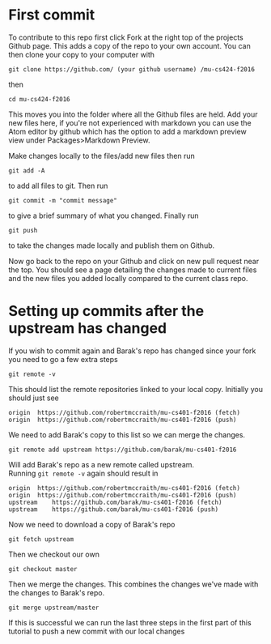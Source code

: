# First commit

To contribute to this repo first click Fork at the right top of the projects Github page. This adds a copy of the repo to your own account. You can then clone your copy to your computer with
````
git clone https://github.com/ (your github username) /mu-cs424-f2016
````
then
````
cd mu-cs424-f2016
````
This moves you into the folder where all the Github files are held. Add your new files here, if you're not experienced with markdown you can use the Atom editor by github which has the option to add a markdown preview view under Packages>Markdown Preview.  

Make changes locally to the files/add new files then run  
````
git add -A
````
to add all files to git. Then run  
````
git commit -m "commit message"
````
to give a brief summary of what you changed. Finally run  
````
git push
````
to take the changes made locally and publish them on Github.  

Now go back to the repo on your Github and click on new pull request near the top. You should see a page detailing the changes made to current files and the new files you added locally compared to the current class repo.

# Setting up commits after the upstream has changed
If you wish to commit again and Barak's repo has changed since your fork you need to go a few extra steps

````
git remote -v
````
This should list the remote repositories linked to your local copy. Initially you should just see



````
origin	https://github.com/robertmccraith/mu-cs401-f2016 (fetch)
origin	https://github.com/robertmccraith/mu-cs401-f2016 (push)
````

We need to add Barak's copy to this list so we can merge the changes.

````
git remote add upstream https://github.com/barak/mu-cs401-f2016
````
Will add Barak's repo as a new remote called upstream.  
Running ````git remote -v```` again should result in  
````
origin	https://github.com/robertmccraith/mu-cs401-f2016 (fetch)
origin	https://github.com/robertmccraith/mu-cs401-f2016 (push)
upstream	https://github.com/barak/mu-cs401-f2016 (fetch)
upstream	https://github.com/barak/mu-cs401-f2016 (push)
````

Now we need to download a copy of Barak's repo
````
git fetch upstream
````
Then we checkout our own
````
git checkout master
````
Then we merge the changes. This combines the changes we've made with the changes to Barak's repo.
````
git merge upstream/master
````

If this is successful we can run the last three steps in the first part of this tutorial to push a new commit with our local changes  
